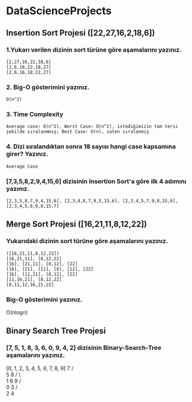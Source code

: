 # DataScienceProjects
## Insertion Sort Projesi ([22,27,16,2,18,6])
### 1.Yukarı verilen dizinin sort türüne göre aşamalarını yazınız.
`[2,27,16,22,18,6]` <br/>
`[2,6,16,22,18,27]` <br/>
`[2,6,16,18,22,27]`
 
### 2. Big-O gösterimini yazınız.
`O(n^2)`

### 3. Time Complexity
`Average case: O(n^2),
 Worst Case: O(n^2), istediğimizin tam tersi şekilde sıralanmmış;
 Best Case: O(n), zaten sıralanmış`
 
### 4. Dizi sıralandıktan sonra 18 sayısı hangi case kapsamına girer? Yazınız.
`Average Case`

### [7,3,5,8,2,9,4,15,6] dizisinin Insertion Sort'a göre ilk 4 adımını yazınız.
`[2,3,5,8,7,9,4,15,6],
[2,3,4,8,7,9,5,15,6],
[2,3,4,5,7,9,8,15,6],
[2,3,4,5,6,9,8,15,7]`

## Merge Sort Projesi ([16,21,11,8,12,22])

### Yukarıdaki dizinin sort türüne göre aşamalarını yazınız. <br/>
`([16,21,11,8,12,22])` <br/>
`[16,21,11], [8,12,22]` <br/>
`[16], [21,11], [8,12], [22]` <br/>
`[16], [21], [11], [8], [12], [22]` <br/>
`[16], [11,21], [8,12], [22]` <br/>
`[11,16,21], [8,12,22]` <br/>
`[8,11,12,16,21,22]`

### Big-O gösterimini yazınız.
O(nlogn)

## Binary Search Tree Projesi
### [7, 5, 1, 8, 3, 6, 0, 9, 4, 2] dizisinin Binary-Search-Tree aşamalarını yazınız.
[0, 1, 2, 3, 4, 5, 6, 7, 8, 9]
       7
     / \
    5   8
   / \   \
  1  6    9
 / \
0   3
   / \
  2   4


